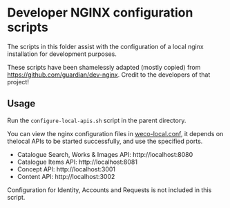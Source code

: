 # Developer NGINX configuration scripts

The scripts in this folder assist with the configuration of a local nginx installation for development purposes.

These scripts have been shamelessly adapted (mostly copied) from https://github.com/guardian/dev-nginx. Credit to
the developers of that project!

## Usage

Run the `configure-local-apis.sh` script in the parent directory.

You can view the nginx configuration files in [weco-local.conf](./weco-local.conf), 
it depends on thelocal APIs to be started successfully, and use the specified ports.

- Catalogue Search, Works & Images API: http://localhost:8080
- Catalogue Items API: http://localhost:8081
- Concept API: http://localhost:3001
- Content API: http://localhost:3002

Configuration for Identity, Accounts and Requests is not included in this script.